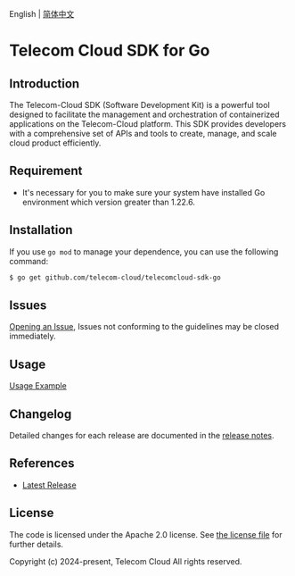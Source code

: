 English | [简体中文](README-CN.md)

# Telecom Cloud SDK for Go


## Introduction
The Telecom-Cloud SDK (Software Development Kit) is a
powerful tool designed to facilitate the management and orchestration of containerized
applications on the Telecom-Cloud platform. This SDK provides developers with a
comprehensive set of APIs and tools to create, manage, and scale cloud product efficiently.

## Requirement
- It's necessary for you to make sure your system have installed Go environment which version greater than 1.22.6.

## Installation
If you use `go mod` to manage your dependence, you can use the following command:

```sh
$ go get github.com/telecom-cloud/telecomcloud-sdk-go
```

## Issues
[Opening an Issue](https://github.com/telecom-cloud/telecomcloud-sdk-go/issues/new), Issues not conforming to the guidelines may be closed immediately.

## Usage
[Usage Example](https://github.com/telecom-cloud/telecomcloud-sdk-go/tree/main/example/eci)

## Changelog
Detailed changes for each release are documented in the [release notes](./ChangeLog.txt).

## References
* [Latest Release](https://github.com/telecom-cloud/eci-go-sdk/)

## License

The code is licensed under the Apache 2.0 license. See [the license file](LICENSE) for further details.

Copyright (c) 2024-present, Telecom Cloud All rights reserved.
